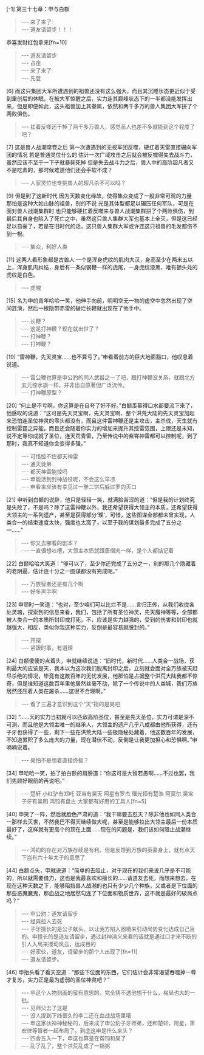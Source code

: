 
[-1] 第三十七章：申与白额
>--- 来了来了<br>
>--- 道友请留步！！！

恭喜发财红包拿来[fn=10]<br>
>--- 道友请留步<br>
>--- 占座<br>
>--- 来了来了<br>
>--- 先登<br>

[6] 而这只集团大军所遭遇到的祖兽还没有这么强大，而且其沉睡状态更近似于受到重创后的休眠，在被大军惊醒之后，实力连其巅峰状态下的一半都没能发挥出来，但是即便如此，这头祖兽加上其眷属，依然和两千多万的兽人集团大军拼了个两败俱伤。
>--- 扛着反噬还干掉了两千多万兽人，感觉圣人也差不多就能到这个程度了吧？<br>

[7] 这是兽人战潮席卷之后 第一次遭遇到的无视军团反噬，硬扛着天雷直接碾向军团的情况 若是普通灵位什么的 估计一次广域攻击之后就会被反噬得失去战斗力，虽然应该不至于一下子就暴毙死掉 但是失去战斗力之后，兽人中的高阶超凡者又不是吃素的，那时候难道他们还会手软不成？
>--- 人家灵位也专挑兽人的超凡杀不可以吗？<br>

[9] 但是到了这新时代 因为天数变化缘故，使得集众变成了一股非常可观的力量 那怕是这种大如山脉的祖兽，别的不说 光是其体型都足以碾压任何军队，可是在面对兽人战潮集群时 也只能够硬扛着反噬来与兽人战潮集群拼了个两败俱伤，到最后其自身也陷入了死亡之中，虽然这只兽人集群大军也基本上全灭，但是这已经足以自豪了，若是在旧时代的话，这只兽人集群大军或许连这只祖兽的毛发都伤不到一根。
>--- 集众，利好人类<br>

[11] 这两人看形象都是古兽人 一个是浑身虎纹的肌肉大汉，身高至少在两米五以上，浑身肌肉纠结，身后有一条似钢鞭一样的虎尾，一身虎纹漆黑，唯有额头处的虎纹是白色。
>--- 虎魄<br>

[15] 名为申的青年哈哈一笑，他伸手向前，明明空无一物的虚空中忽然出现了空间涟漪，然后一根隐带赤雷的破烂长鞭就出现在了他手中。
>--- 长鞭？<br>
>--- 这是打神鞭？现在就出世了？<br>
>--- 打神鞭？<br>
>--- 打神鞭？<br>

[19] “雷神鞭，先天灵宝……也不算亏了。”申看着前方的巨大地面豁口，他叹息着说道。
>--- 雷公鞭也算是申公豹的同人武器之一了吧，跟打神鞭没关系，就跟北方玄元控水旗一样，并非出自原著但广泛流传。<br>
>--- 打神鞭原型？<br>

[20] “何止是不亏啊，你这算是在自夸了好不好。”白额羡慕得口水都要流下来了，他感叹的说道：“这可是先天灵宝啊，先天灵宝啊，整个洪荒大陆的先天灵宝加起来恐怕连圣位神灵的零头都没有，而且这件雷神鞭还是主攻击，主杀伐，天生就有控制雷霆之异能，而且还会随着你实力的增加来提升其控雷范围，上限还是未知，说不定等你成就了圣位，连天罚青雷，乃至传说中的紫霄神雷都可以控制呢，到了那时，我真不知道你会变得多强。”
>--- 可惜控不住都天神雷<br>
>--- 通天徒弟<br>
>--- 都天神雷能控吗<br>
>--- 申能活到封神战役呢，不会这么早凉<br>
>--- 申看来应该有幸见过一拳二饼后躲过罗的灭口<br>

[21] 申听到白额的说辞，他只是轻轻一笑，就满脸苦涩的道：“但是我的计划终究是失败了，不是吗？除了这雷神鞭以外，我还希望获得大领主的本质，还希望获得大领主的一系列遗产，甚至是获得部分‘理’，可惜，这些图谋全部都未曾实现，人类合一的结束速度太快，强度也太高了，以至于我的谋划最多完成了五分之一……”
>--- 你又去哪看的剧本？<br>
>--- 一直很想吐槽，大领主本质就跟唐僧肉一样，是个人都惦记着<br>

[22] 白额哈哈大笑道：“够可以了，至少你还完成了五分之一，别的那几个隐藏着的老阴逼，估计连十分之一图谋都没有完成呢。”
>--- 万族智者还是有几个啊<br>
>--- 好多黑手啊<br>

[23] 申顿时一笑道：“也对，至少咱们可以比烂不是……言归正传，从我们收拢各处灵魂，探索到的信息来看，我们，包括了所有圣位神灵，先天魔神等等，全部都被人类合一的本质所封印或打死，不，应该是实力越强的，受到的伤害和封印也就越强大，相反，类似你我这种实力，反倒是最容易就脱封的。”
>--- 开摆<br>
>--- 紧跟时事，有道理<br>

[24] 白额傻傻的点着头，申就继续说道：“旧时代，新时代……人类合一战场，获利最大的应该是天，我本以为这次我们脱离封印之后，立刻就会面对全万族被天赶尽杀绝的情况，毕竟有这数百年的无忧发展，他那怕是占据整个洪荒大陆我都不惊奇，但是谁知道这数百年里他居然丝毫不动，除了一个传说中的人类城，我们万族居然还压着人类在屠杀……这很不合理啊。”
>--- 看了三遍才意识到这个“天”指的是昊吧<br>

[32] “……天的实力当初就可以匹敌高阶圣位，甚至是先天圣位，实力可谓是深不可测，而且他是大领主唯一的继承人，大领主的遗产几乎八成都由他所获得，还有子牙也获得了一些，剩下一些在洪荒大陆一些极隐秘处藏着，他这数百年的发展，不知道累积了多么庞大的力量，现在潜伏不动，反倒是让我更加担心和恐惧啊。”申喃喃说着。
>--- 昊怕不是想着直接终极？<br>

[34] 申哈哈一笑，拍了拍白额的肩膀道：“你这可是大智若愚啊……不过也罢，我们先顾好眼前的再说吧。”
>--- 楚轩 小红驴有郑吒
亚当有昊天
阿星有罗杰
曙光恒有楚浩
阿莫尔 昊宝 子牙有吴明
鸿钧有盘古
大家都有好用的工具人[fn=5]<br>

[40] 申笑了一阵，然后就脸色严肃的道：“我干嘛要去怼天？除非他也如同人类合一那样去灭世，不然我巴不得天继续做大呢，甚至是能够拉出大领主最后一份本质最好了，这样就有更高个的顶在上面……现在的问题是，我们该如何阻止战潮继续。”
>--- 鸿钧的存在对万族存续是有利，但是反馈到万族的英豪身上，就有点天下岂有六十年太子的意思了<br>

[44] 白额点头，申就说道：“简单的去阻止，对于现在的我们来说几乎是不可能的，所以就需要借力，这也是我最喜欢和擅长的……请道友去死，而想来想去，在现在这种天数之下，能够阻挡兽人战潮的也只有少少几个种族，又或者是下位面的那些恶魔魔鬼，那血战之地居然勾连了下位面和物质世界，这不就是最好的破局点吗？”
>--- 申公豹：道友请留步<br>
>--- 经典拉人去死<br>
>--- 子牙擅长的是公子献头，以让我方陷入困境来引动局势变化达成自己目的。申擅长的是道友请留步，通过封神演义来看的话就是通过口才来不断的引人入局来搅动风云，达成目的<br>
>--- 好家伙，道友，请留步的那个人出现了[fn=11]<br>
>--- 道友请留步。<br>

[46] 申抬头看了看天空道：“那些下位面的东西，它们估计会非常渴望吞噬掉一尊才复苏，实力正是最为虚弱的圣位神灵吧？”
>--- 申这个人物刻画的蛮有意思的，完全猜不透他想干什么，格局也大的一批。<br>
>--- 见师父去了这是<br>
>--- 没人提到下线很久的李二还在血战战场里哦<br>
>--- 申这家伙神神秘秘的，后来成了申公豹子牙师弟，还和楚轩，阿星，箫宏律等智者一起布局了。到底这申是什么来头？<br>
>--- 四舍五入一下，申这也算是在帮钧和昊了<br>
>--- 乱了乱了，整个洪荒乱成了一锅粥<br>
